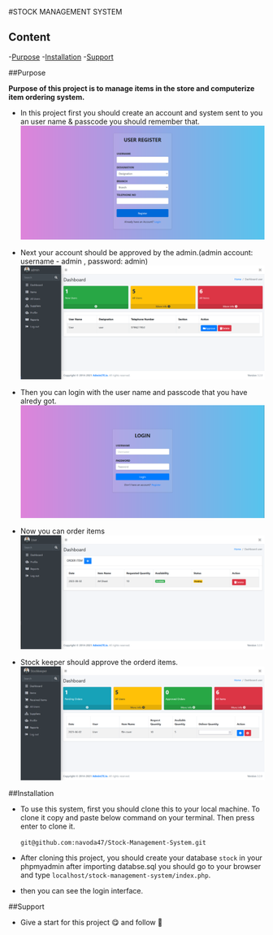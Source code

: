 #STOCK MANAGEMENT SYSTEM

## Content

-[Purpose](#purpose)
-[Installation](#installation)
-[Support](#support)

##Purpose

**Purpose of this project is to manage items in the store and computerize item ordering system.**

* In this project first you should create an account and system sent to you an user name & passcode you should remember that.
    ![ss3](images/2.png)
    
* Next your account should be  approved by the admin.(admin account: username - admin , password: admin)
    ![ss3](images/admin.png)

* Then you can login with the user name and passcode that you have alredy got.
    ![ss3](images/1.png)

* Now you can order items 
    ![ss3](images/user.png)

* Stock keeper should approve the orderd items.
    ![ss3](images/stock.png)

##Installation
* To use this system, first you should clone this to your local machine. To clone it copy and paste below command on your terminal. Then press enter to clone it.

    `git@github.com:navoda47/Stock-Management-System.git`

* After cloning this project, you should create your database `stock` in your phpmyadmin after importing databse.sql you should go to your browser and type `localhost/stock-management-system/index.php`.
 
* then you can see the login interface.

##Support
* Give a start for this project :yum: and follow :cowboy_hat_face: 


